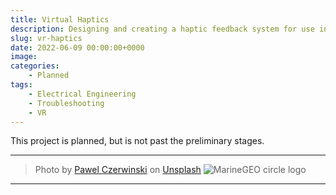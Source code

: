 ```yaml
---
title: Virtual Haptics
description: Designing and creating a haptic feedback system for use in VR applications
slug: vr-haptics
date: 2022-06-09 00:00:00+0000
image:
categories:
    - Planned
tags:
    - Electrical Engineering
    - Troubleshooting
    - VR
---
```

This project is planned, but is not past the preliminary stages.


---
> Photo by [Pawel Czerwinski](https://unsplash.com/@pawel_czerwinski) on [Unsplash](https://unsplash.com/)
![MarineGEO circle logo](/assets/img/MarineGEO_logo.png "MarineGEO logo")
---
